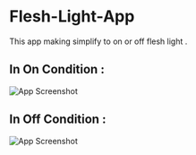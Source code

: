 # Flesh-Light-App
This app making simplify to on or off flesh light .
## In On Condition : 

![App Screenshot](https://user-images.githubusercontent.com/89348788/162631653-33550f4c-1eb2-492c-9ddd-0d0ea5d226c0.jpg)

## In Off Condition : 

![App Screenshot](https://user-images.githubusercontent.com/89348788/162631700-68542969-d43c-4fe9-9c8e-4e516828832d.jpg)
